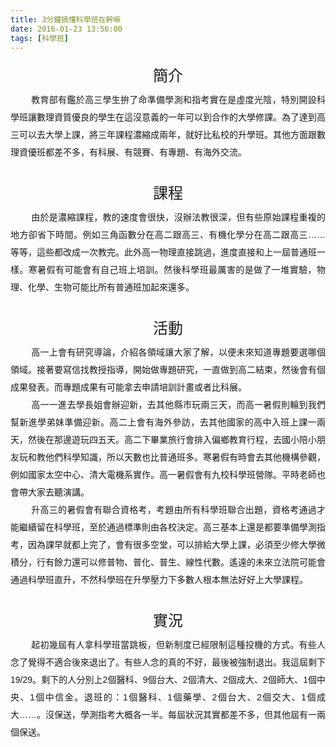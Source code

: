 ```yaml
---
title: 3分鐘搞懂科學班在幹嘛
date: 2016-01-23 13:56:00
tags: [科學班]
---
```


<div align="center" class="MsoNormal" style="line-height: 200%; text-align: center;">
<span style="font-family: &#x6A19;&#x6977;&#x9AD4;; font-size: 18pt; line-height: 200%;">&#x7C21;&#x4ECB;</span></div>
<div class="MsoNormal" style="line-height: 200%;">
<div style="text-align: justify;">
<span lang="EN-US" style="font-family: &quot;&#x5FAE;&#x8EDF;&#x6B63;&#x9ED1;&#x9AD4;&quot; , sans-serif; line-height: 200%;">&#xA0;&#xA0;&#xA0;&#xA0;&#xA0;&#xA0;&#xA0; </span><span style="font-family: &quot;&#x5FAE;&#x8EDF;&#x6B63;&#x9ED1;&#x9AD4;&quot; , sans-serif; line-height: 200%;">&#x6559;&#x80B2;&#x90E8;&#x6709;&#x9451;&#x65BC;&#x9AD8;&#x4E09;&#x5B78;&#x751F;&#x62DA;&#x4E86;&#x547D;&#x6E96;&#x5099;&#x5B78;&#x6E2C;&#x548C;&#x6307;&#x8003;&#x5BE6;&#x5728;&#x662F;&#x865B;&#x5EA6;&#x5149;&#x9670;&#xFF0C;&#x7279;&#x5225;&#x958B;&#x8A2D;&#x79D1;&#x5B78;&#x73ED;&#x8B93;&#x6578;&#x7406;&#x8CC7;&#x8CEA;&#x512A;&#x826F;&#x7684;&#x5B78;&#x751F;&#x5728;&#x9019;&#x6C92;&#x610F;&#x7FA9;&#x7684;&#x4E00;&#x5E74;&#x53EF;&#x4EE5;&#x5230;&#x5408;&#x4F5C;&#x7684;&#x5927;&#x5B78;&#x4FEE;&#x8AB2;&#x3002;&#x70BA;&#x4E86;&#x9054;&#x5230;&#x9AD8;&#x4E09;&#x53EF;&#x4EE5;&#x53BB;&#x5927;&#x5B78;&#x4E0A;&#x8AB2;&#xFF0C;&#x5C07;&#x4E09;&#x5E74;&#x8AB2;&#x7A0B;&#x6FC3;&#x7E2E;&#x6210;&#x5169;&#x5E74;&#xFF0C;&#x5C31;&#x597D;&#x6BD4;&#x79C1;&#x6821;&#x7684;&#x5347;&#x5B78;&#x73ED;&#x3002;&#x5176;&#x4ED6;&#x65B9;&#x9762;&#x8DDF;&#x6578;&#x7406;&#x8CC7;&#x512A;&#x73ED;&#x90FD;&#x5DEE;&#x4E0D;&#x591A;&#xFF0C;&#x6709;&#x79D1;&#x5C55;&#x3001;&#x6709;&#x7AF6;&#x8CFD;&#x3001;&#x6709;&#x5C08;&#x984C;&#x3001;&#x6709;&#x6D77;&#x5916;&#x4EA4;&#x6D41;&#x3002;<span lang="EN-US"><o:p></o:p></span></span></div>
</div>
<div class="MsoNormal" style="line-height: 200%;">
<br>
<!-- more --> 
<a name="more"></a></div>
<div align="center" class="MsoNormal" style="line-height: 200%; text-align: center;">
<span style="font-family: &#x6A19;&#x6977;&#x9AD4;; font-size: 18.0pt; line-height: 200%; mso-bidi-font-family: &quot;&#x5FAE;&#x8EDF;&#x6B63;&#x9ED1;&#x9AD4; Light&quot;; mso-bidi-font-size: 12.0pt;">&#x8AB2;&#x7A0B;<span lang="EN-US"><o:p></o:p></span></span></div>
<div class="MsoNormal" style="line-height: 200%;">
<div style="text-align: justify;">
<span lang="EN-US" style="font-family: &quot;&#x5FAE;&#x8EDF;&#x6B63;&#x9ED1;&#x9AD4;&quot; , sans-serif; line-height: 200%;">&#xA0;&#xA0;&#xA0;&#xA0;&#xA0;&#xA0;&#xA0; </span><span style="font-family: &quot;&#x5FAE;&#x8EDF;&#x6B63;&#x9ED1;&#x9AD4;&quot; , sans-serif; line-height: 200%;">&#x7531;&#x65BC;&#x662F;&#x6FC3;&#x7E2E;&#x8AB2;&#x7A0B;&#xFF0C;&#x6559;&#x7684;&#x901F;&#x5EA6;&#x6703;&#x5F88;&#x5FEB;&#xFF0C;&#x6C92;&#x8FA6;&#x6CD5;&#x6559;&#x5F88;&#x6DF1;&#xFF0C;&#x4F46;&#x6709;&#x4E9B;&#x539F;&#x59CB;&#x8AB2;&#x7A0B;&#x91CD;&#x8907;&#x7684;&#x5730;&#x65B9;&#x537B;&#x7701;&#x4E0B;&#x6642;&#x9593;&#x3002;&#x4F8B;&#x5982;&#x4E09;&#x89D2;&#x51FD;&#x6578;&#x5206;&#x5728;&#x9AD8;&#x4E8C;&#x8DDF;&#x9AD8;&#x4E09;&#x3001;&#x6709;&#x6A5F;&#x5316;&#x5B78;&#x5206;&#x5728;&#x9AD8;&#x4E8C;&#x8DDF;&#x9AD8;&#x4E09;&#x2026;&#x2026;
&#x7B49;&#x7B49;&#xFF0C;&#x9019;&#x4E9B;&#x90FD;&#x6539;&#x6210;&#x4E00;&#x6B21;&#x6559;&#x5B8C;&#x3002;&#x6B64;&#x5916;&#x9AD8;&#x4E00;&#x7269;&#x7406;&#x76F4;&#x63A5;&#x8DF3;&#x904E;&#xFF0C;&#x9032;&#x5EA6;&#x76F4;&#x63A5;&#x548C;&#x4E0A;&#x4E00;&#x5C46;&#x666E;&#x901A;&#x73ED;&#x4E00;&#x6A23;&#x3002;&#x5BD2;&#x6691;&#x5047;&#x6709;&#x53EF;&#x80FD;&#x6703;&#x6709;&#x81EA;&#x5DF1;&#x73ED;&#x4E0A;&#x57F9;&#x8A13;&#x3002;&#x7136;&#x5F8C;&#x79D1;&#x5B78;&#x73ED;&#x6700;&#x53B2;&#x5BB3;&#x7684;&#x662F;&#x505A;&#x4E86;&#x4E00;&#x5806;&#x5BE6;&#x9A57;&#xFF0C;&#x7269;&#x7406;&#x3001;&#x5316;&#x5B78;&#x3001;&#x751F;&#x7269;&#x53EF;&#x80FD;&#x6BD4;&#x6240;&#x6709;&#x666E;&#x901A;&#x73ED;&#x52A0;&#x8D77;&#x4F86;&#x9084;&#x591A;&#x3002;</span></div>
</div>
<div class="MsoNormal" style="line-height: 200%;">
<span style="font-family: &quot;&#x5FAE;&#x8EDF;&#x6B63;&#x9ED1;&#x9AD4;&quot; , sans-serif; line-height: 200%;"><br></span></div>
<div align="center" class="MsoNormal" style="line-height: 200%; text-align: center;">
<span style="font-family: &#x6A19;&#x6977;&#x9AD4;; font-size: 18.0pt; line-height: 200%; mso-bidi-font-family: &quot;&#x5FAE;&#x8EDF;&#x6B63;&#x9ED1;&#x9AD4; Light&quot;; mso-bidi-font-size: 14.0pt;">&#x6D3B;&#x52D5;<span lang="EN-US"><o:p></o:p></span></span></div>
<div class="MsoNormal" style="line-height: 200%;">
<div style="text-align: justify;">
<span lang="EN-US" style="font-family: &quot;&#x5FAE;&#x8EDF;&#x6B63;&#x9ED1;&#x9AD4;&quot; , sans-serif; line-height: 200%;">&#xA0;&#xA0;&#xA0;&#xA0;&#xA0;&#xA0;&#xA0; </span><span style="font-family: &quot;&#x5FAE;&#x8EDF;&#x6B63;&#x9ED1;&#x9AD4;&quot; , sans-serif; line-height: 200%;">&#x9AD8;&#x4E00;&#x4E0A;&#x6703;&#x6709;&#x7814;&#x7A76;&#x5C0E;&#x8AD6;&#xFF0C;&#x4ECB;&#x7D39;&#x5404;&#x9818;&#x57DF;&#x8B93;&#x5927;&#x5BB6;&#x4E86;&#x89E3;&#xFF0C;&#x4EE5;&#x4FBF;&#x672A;&#x4F86;&#x77E5;&#x9053;&#x5C08;&#x984C;&#x8981;&#x9078;&#x54EA;&#x500B;&#x9818;&#x57DF;&#x3002;&#x63A5;&#x8457;&#x8981;&#x5BEB;&#x4FE1;&#x627E;&#x6559;&#x6388;&#x6307;&#x5C0E;&#xFF0C;&#x958B;&#x59CB;&#x505A;&#x5C08;&#x984C;&#x7814;&#x7A76;&#xFF0C;&#x4E00;&#x76F4;&#x505A;&#x5230;&#x9AD8;&#x4E8C;&#x7D50;&#x675F;&#xFF0C;&#x7136;&#x5F8C;&#x6703;&#x6709;&#x500B;&#x6210;&#x679C;&#x767C;&#x8868;&#x3002;&#x800C;&#x5C08;&#x984C;&#x6210;&#x679C;&#x6709;&#x53EF;&#x80FD;&#x62FF;&#x53BB;&#x7533;&#x8ACB;&#x57F9;&#x8A13;&#x8A08;&#x756B;&#x6216;&#x8005;&#x6BD4;&#x79D1;&#x5C55;&#x3002;<span lang="EN-US"><o:p></o:p></span></span></div>
</div>
<div class="MsoNormal" style="line-height: 200%;">
<div style="text-align: justify;">
<span lang="EN-US" style="font-family: &quot;&#x5FAE;&#x8EDF;&#x6B63;&#x9ED1;&#x9AD4;&quot; , sans-serif; line-height: 200%;">&#xA0;&#xA0;&#xA0;&#xA0;&#xA0;&#xA0;&#xA0; </span><span style="font-family: &quot;&#x5FAE;&#x8EDF;&#x6B63;&#x9ED1;&#x9AD4;&quot; , sans-serif; line-height: 200%;">&#x9AD8;&#x4E00;&#x4E00;&#x9032;&#x53BB;&#x5B78;&#x9577;&#x59D0;&#x6703;&#x8FA6;&#x8FCE;&#x65B0;&#xFF0C;&#x53BB;&#x5176;&#x4ED6;&#x7E23;&#x5E02;&#x73A9;&#x5169;&#x4E09;&#x5929;&#xFF0C;&#x800C;&#x9AD8;&#x4E00;&#x6691;&#x5047;&#x5247;&#x8F2A;&#x5230;&#x6211;&#x5011;&#x5E6B;&#x65B0;&#x9032;&#x5B78;&#x5F1F;&#x59B9;&#x6E96;&#x5099;&#x8FCE;&#x65B0;&#x3002;&#x9AD8;&#x4E8C;&#x4E0A;&#x6703;&#x6709;&#x6D77;&#x5916;&#x53C3;&#x8A2A;&#xFF0C;&#x53BB;&#x5176;&#x4ED6;&#x570B;&#x5BB6;&#x7684;&#x9AD8;&#x4E2D;&#x5165;&#x73ED;&#x4E0A;&#x8AB2;&#x4E00;&#x5169;&#x5929;&#xFF0C;&#x7136;&#x5F8C;&#x5728;&#x90A3;&#x908A;&#x904A;&#x73A9;&#x56DB;&#x4E94;&#x5929;&#x3002;&#x9AD8;&#x4E8C;&#x4E0B;&#x7562;&#x696D;&#x65C5;&#x884C;&#x6703;&#x6392;&#x5165;&#x504F;&#x9109;&#x6559;&#x80B2;&#x884C;&#x7A0B;&#xFF0C;&#x53BB;&#x570B;&#x5C0F;&#x966A;&#x5C0F;&#x670B;&#x53CB;&#x73A9;&#x548C;&#x6559;&#x4ED6;&#x5011;&#x79D1;&#x5B78;&#x77E5;&#x8B58;&#xFF0C;&#x6240;&#x4EE5;&#x5929;&#x6578;&#x4E5F;&#x6BD4;&#x666E;&#x901A;&#x73ED;&#x591A;&#x3002;&#x5BD2;&#x6691;&#x5047;&#x6709;&#x6642;&#x6703;&#x53BB;&#x5176;&#x4ED6;&#x6A5F;&#x69CB;&#x53C3;&#x89C0;&#xFF0C;&#x4F8B;&#x5982;&#x570B;&#x5BB6;&#x592A;&#x7A7A;&#x4E2D;&#x5FC3;&#x3001;&#x6E05;&#x5927;&#x96FB;&#x6A5F;&#x7CFB;&#x5BE6;&#x4F5C;&#x3002;&#x9AD8;&#x4E00;&#x6691;&#x5047;&#x6703;&#x6709;&#x4E5D;&#x6821;&#x79D1;&#x5B78;&#x73ED;&#x71DF;&#x968A;&#x3002;&#x5E73;&#x6642;&#x8001;&#x5E2B;&#x4E5F;&#x6703;&#x5E36;&#x5927;&#x5BB6;&#x53BB;&#x807D;&#x6F14;&#x8B1B;&#x3002;<span lang="EN-US"><o:p></o:p></span></span></div>
</div>
<div class="MsoNormal" style="line-height: 200%;">
<div style="text-align: justify;">
<span lang="EN-US" style="font-family: &quot;&#x5FAE;&#x8EDF;&#x6B63;&#x9ED1;&#x9AD4;&quot; , sans-serif; line-height: 200%;">&#xA0;&#xA0;&#xA0;&#xA0;&#xA0;&#xA0;&#xA0; </span><span style="font-family: &quot;&#x5FAE;&#x8EDF;&#x6B63;&#x9ED1;&#x9AD4;&quot; , sans-serif; line-height: 200%;">&#x5347;&#x9AD8;&#x4E09;&#x7684;&#x6691;&#x5047;&#x6703;&#x6709;&#x806F;&#x5408;&#x8CC7;&#x683C;&#x8003;&#xFF0C;&#x8003;&#x984C;&#x7531;&#x6240;&#x6709;&#x79D1;&#x5B78;&#x73ED;&#x806F;&#x5408;&#x51FA;&#x984C;&#xFF0C;&#x8CC7;&#x683C;&#x8003;&#x901A;&#x904E;&#x624D;&#x80FD;&#x7E7C;&#x7E8C;&#x7559;&#x5728;&#x79D1;&#x5B78;&#x73ED;&#xFF0C;&#x81F3;&#x65BC;&#x901A;&#x904E;&#x6A19;&#x6E96;&#x5247;&#x7531;&#x5404;&#x6821;&#x6C7A;&#x5B9A;&#x3002;&#x9AD8;&#x4E09;&#x57FA;&#x672C;&#x4E0A;&#x9084;&#x662F;&#x90FD;&#x8981;&#x6E96;&#x5099;&#x5B78;&#x6E2C;&#x6307;&#x8003;&#xFF0C;&#x56E0;&#x70BA;&#x8AB2;&#x65E9;&#x5C31;&#x90FD;&#x4E0A;&#x5B8C;&#x4E86;&#xFF0C;&#x6703;&#x6709;&#x5F88;&#x591A;&#x7A7A;&#x5802;&#xFF0C;&#x53EF;&#x4EE5;&#x6392;&#x7D66;&#x5927;&#x5B78;&#x4E0A;&#x8AB2;&#xFF0C;&#x5FC5;&#x9808;&#x81F3;&#x5C11;&#x4FEE;&#x5927;&#x5B78;&#x5FAE;&#x7A4D;&#x5206;&#xFF0C;&#x884C;&#x6709;&#x9918;&#x529B;&#x9084;&#x53EF;&#x4EE5;&#x4FEE;&#x666E;&#x7269;&#x3001;&#x666E;&#x5316;&#x3001;&#x666E;&#x751F;&#x3001;&#x7DDA;&#x6027;&#x4EE3;&#x6578;&#x3002;&#x9059;&#x9060;&#x7684;&#x672A;&#x4F86;&#x7ACB;&#x6CD5;&#x9662;&#x53EF;&#x80FD;&#x6703;&#x901A;&#x904E;&#x79D1;&#x5B78;&#x73ED;&#x76F4;&#x5347;&#xFF0C;&#x4E0D;&#x7136;&#x79D1;&#x5B78;&#x73ED;&#x5728;&#x5347;&#x5B78;&#x58D3;&#x529B;&#x4E0B;&#x591A;&#x6578;&#x4EBA;&#x6839;&#x672C;&#x7121;&#x6CD5;&#x597D;&#x597D;&#x4E0A;&#x5927;&#x5B78;&#x8AB2;&#x7A0B;&#x3002;<span lang="EN-US"><o:p></o:p></span></span></div>
</div>
<div class="MsoNormal" style="line-height: 200%;">
<span style="font-family: &quot;&#x5FAE;&#x8EDF;&#x6B63;&#x9ED1;&#x9AD4;&quot; , sans-serif; line-height: 200%;"><br></span></div>
<div align="center" class="MsoNormal" style="line-height: 200%; text-align: center;">
<span style="font-family: &#x6A19;&#x6977;&#x9AD4;; font-size: 18.0pt; line-height: 200%; mso-bidi-font-family: &quot;&#x5FAE;&#x8EDF;&#x6B63;&#x9ED1;&#x9AD4; Light&quot;; mso-bidi-font-size: 12.0pt;">&#x5BE6;&#x6CC1;<span lang="EN-US"><o:p></o:p></span></span></div>
<div align="center" class="MsoNormal" style="line-height: 150%; text-align: center;">
</div>
<div class="MsoNormal" style="line-height: 200%;">
<div style="text-align: justify;">
<span lang="EN-US" style="font-family: &quot;&#x5FAE;&#x8EDF;&#x6B63;&#x9ED1;&#x9AD4;&quot; , sans-serif; line-height: 200%;">&#xA0;&#xA0;&#xA0;&#xA0;&#xA0;&#xA0;&#xA0; </span><span style="font-family: &quot;&#x5FAE;&#x8EDF;&#x6B63;&#x9ED1;&#x9AD4;&quot; , sans-serif; line-height: 200%;">&#x8D77;&#x521D;&#x5E7E;&#x5C46;&#x6709;&#x4EBA;&#x62FF;&#x79D1;&#x5B78;&#x73ED;&#x7576;&#x8DF3;&#x677F;&#xFF0C;&#x4F46;&#x65B0;&#x5236;&#x5EA6;&#x5DF2;&#x7D93;&#x9650;&#x5236;&#x9019;&#x7A2E;&#x6295;&#x6A5F;&#x7684;&#x65B9;&#x5F0F;&#x3002;&#x6709;&#x4E9B;&#x4EBA;&#x5FF5;&#x4E86;&#x89BA;&#x5F97;&#x4E0D;&#x9069;&#x5408;&#x5F8C;&#x4F86;&#x9000;&#x51FA;&#x4E86;&#x3002;&#x6709;&#x4E9B;&#x4EBA;&#x5FF5;&#x7684;&#x771F;&#x7684;&#x4E0D;&#x597D;&#xFF0C;&#x6700;&#x5F8C;&#x88AB;&#x5F37;&#x5236;&#x9000;&#x51FA;&#x3002;&#x6211;&#x9019;&#x5C46;&#x5269;&#x4E0B;<span lang="EN-US">19/29</span>&#x3002;&#x5269;&#x4E0B;&#x7684;&#x4EBA;&#x5206;&#x5225;&#x4E0A;<span lang="EN-US">2</span>&#x500B;&#x91AB;&#x79D1;&#x3001;<span lang="EN-US">9</span>&#x500B;&#x53F0;&#x5927;&#x3001;<span lang="EN-US">2</span>&#x500B;&#x6E05;&#x5927;&#x3001;<span lang="EN-US">2</span>&#x500B;&#x6210;&#x5927;&#x3001;<span lang="EN-US">2</span>&#x500B;&#x5E2B;&#x5927;&#x3001;<span lang="EN-US">1</span>&#x500B;&#x4E2D;&#x592E;&#x3001;<span lang="EN-US">1</span>&#x500B;&#x4E2D;&#x4FE1;&#x91D1;&#x3002;&#x9000;&#x73ED;&#x7684;&#xFF1A;<span lang="EN-US">1</span>&#x500B;&#x91AB;&#x79D1;&#x3001;<span lang="EN-US">1</span>&#x500B;&#x85E5;&#x5B78;&#x3001;<span lang="EN-US">2</span>&#x500B;&#x53F0;&#x5927;&#x3001;<span lang="EN-US">2</span>&#x500B;&#x4EA4;&#x5927;&#x3001;<span lang="EN-US">1</span>&#x500B;&#x6210;&#x5927;&#x2026;&#x2026;&#x3002;&#x6C92;&#x4FDD;&#x9001;&#xFF0C;&#x5B78;&#x6E2C;&#x6307;&#x8003;&#x5927;&#x6982;&#x5404;&#x4E00;&#x534A;&#x3002;&#x6BCF;&#x5C46;&#x72C0;&#x6CC1;&#x5176;&#x5BE6;&#x90FD;&#x5DEE;&#x4E0D;&#x591A;&#xFF0C;&#x4F46;&#x5176;&#x4ED6;&#x5C46;&#x6709;&#x4E00;&#x5169;&#x500B;&#x4FDD;&#x9001;&#x3002;</span></div>
</div>
<div style="clear: both;"></div>

